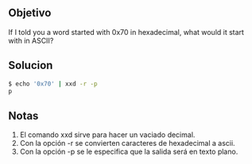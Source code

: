 ## Objetivo
If I told you a word started with 0x70 in hexadecimal, what would it start with in ASCII?

## Solucion
``` bash
$ echo '0x70' | xxd -r -p
p

```

## Notas
1. El comando xxd sirve para hacer un vaciado decimal.
2. Con la opción  -r se convierten caracteres de hexadecimal a ascii.
3. Con la opción -p se le especifica que la salida será en texto plano.